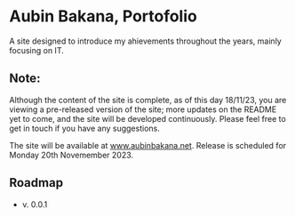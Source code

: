 # Aubin Bakana, Portofolio

A site designed to introduce my ahievements throughout the years, mainly focusing on IT. 

## Note:
Although the content of the site is complete, as of this day 18/11/23, you are viewing a pre-released version of the site; more updates on the README yet to come, and the site will be developed continuously. Please feel free to get in touch if you have any suggestions. 

The site will be available at www.aubinbakana.net. Release is scheduled for Monday 20th Novemember 2023. 

## Roadmap
* v. 0.0.1 
